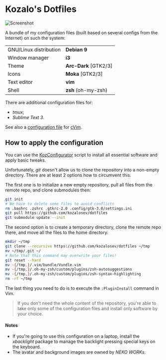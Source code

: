 Kozalo's Dotfiles
=================

![Screenshot](http://kozalo.ru/images/posts/103661863.png)

A bundle of my configuration files (built based on several configs from the Internet) on such the system:

<table>
    <tr>
        <td>GNU/Linux distribution</td>
        <td><b>Debian 9</b></td>
    </tr>
    <tr>
        <td>Window manager</td>
        <td><b>i3</b></td>
    </tr>
    <tr>
        <td>Theme</td>
        <td><b>Arc-Dark</b> [GTK2/3]</td>
    </tr>
    <tr>
        <td>Icons</td>
        <td><b>Moka</b> [GTK2/3]</td>
    </tr>
    <tr>
        <td>Text editor</td>
        <td><b>vim</b></td>
    </tr>
    <tr>
        <td>Shell</td>
        <td><b>zsh</b> (oh-my-zsh)</td>
    </tr>
</table>

There are additional configuration files for:

- _tmux_;
- _Sublime Text 3_.

See also a [configuration file](https://gist.github.com/kozalosev/b56ec01bd5eb2564994c31f5d7f958f1) for
[cVim](https://chrome.google.com/webstore/detail/cvim/ihlenndgcmojhcghmfjfneahoeklbjjh).


How to apply the configuration
------------------------------

You can use the [KozConfigurator](https://bitbucket.org/Kozalo/kozconfigurator/) script to install all essential
software and apply basic tweaks.

Unfortunately, _git_ doesn't allow us to clone the repository into a non-empty directory. There are at least 2 options
how to circumvent this.

The first one is to initialize a new empty repository, pull all files from the remote repo, and clone submodules then:

```zsh
git init
# We have to delete some files to avoid conflicts
rm .bashrc .zshrc .gtkrc-2.0 .config/gtk-3.0/settings.ini
git pull https://github.com/kozalosev/dotfiles
git submodule update --init
```

The second option is to create a temporary directory, clone the remote repo there, and move all the files to the home
directory:

```zsh
mkdir ~/tmp
git clone --recursive https://github.com/kozalosev/dotfiles ~/tmp
mv ~/tmp/.git ~/
# Note that this command may overwrite your files!
git reset --hard
mv ~{/tmp,}/.vim/bundle/Vundle.vim
mv ~{/tmp,}/.oh-my-zsh/custom/plugins/zsh-autosuggestions
mv ~{/tmp,}/.oh-my-zsh/custom/plugins/zsh-syntax-highlighting
rm -rf ~/tmp
```

The last thing you need to do is to execute the `:PluginInstall` command in Vim.

> If you don't need the whole content of the repository, you're able to take only some of the configuration files and
> install only software by your choice.


#### Notes

- If you're going to use this configuration on a laptop, install the _xbacklight_ package to manage the backlight
  pressing special keys on the keyboard.
- The avatar and background images are owned by _NEKO WORKs_.
